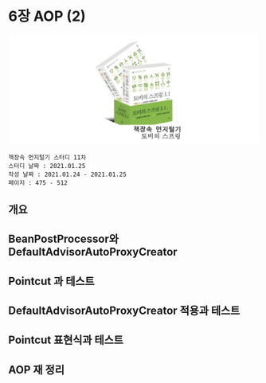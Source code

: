 # 6장 AOP (2)

![logo](./../logo.png)

    책장속 먼지털기 스터디 11차
    스터디 날짜 : 2021.01.25
    작성 날짜 : 2021.01.24 - 2021.01.25
    페이지 : 475 - 512


## 개요

## BeanPostProcessor와 DefaultAdvisorAutoProxyCreator

## Pointcut 과 테스트

## DefaultAdvisorAutoProxyCreator 적용과 테스트

## Pointcut 표현식과 테스트

## AOP 재 정리
